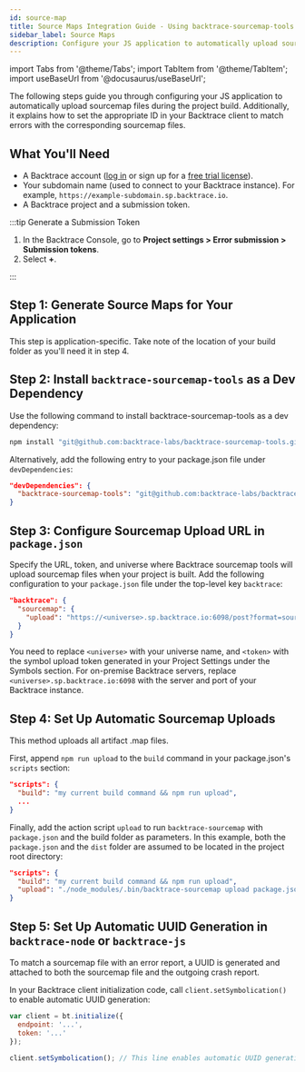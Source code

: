 ```yaml
---
id: source-map
title: Source Maps Integration Guide - Using backtrace-sourcemap-tools
sidebar_label: Source Maps
description: Configure your JS application to automatically upload sourcemap files.
---
```


import Tabs from '@theme/Tabs';
import TabItem from '@theme/TabItem';
import useBaseUrl from '@docusaurus/useBaseUrl';

The following steps guide you through configuring your JS application to automatically upload sourcemap files during the project build. Additionally, it explains how to set the appropriate ID in your Backtrace client to match errors with the corresponding sourcemap files.

## What You'll Need

- A Backtrace account ([log in](https://backtrace.io/login) or sign up for a [free trial license](https://backtrace.io/sign-up)).
- Your subdomain name (used to connect to your Backtrace instance). For example, `https://example-subdomain.sp.backtrace.io`.
- A Backtrace project and a submission token.

:::tip Generate a Submission Token

1. In the Backtrace Console, go to **Project settings > Error submission > Submission tokens**.
1. Select **+**.

:::

## Step 1: Generate Source Maps for Your Application

This step is application-specific. Take note of the location of your build folder as you'll need it in step 4.

## Step 2: Install `backtrace-sourcemap-tools` as a Dev Dependency

Use the following command to install backtrace-sourcemap-tools as a dev dependency:

```bash
npm install "git@github.com:backtrace-labs/backtrace-sourcemap-tools.git" --save-dev
```

Alternatively, add the following entry to your package.json file under `devDependencies`:

```json
"devDependencies": {
  "backtrace-sourcemap-tools": "git@github.com:backtrace-labs/backtrace-sourcemap-tools.git"
}
```

## Step 3: Configure Sourcemap Upload URL in `package.json`

Specify the URL, token, and universe where Backtrace sourcemap tools will upload sourcemap files when your project is built. Add the following configuration to your `package.json` file under the top-level key `backtrace`:

```json
"backtrace": {
  "sourcemap": {
    "upload": "https://<universe>.sp.backtrace.io:6098/post?format=sourcemap&token=<token>"
  }
}
```

You need to replace `<universe>` with your universe name, and `<token>` with the symbol upload token generated in your Project Settings under the Symbols section. For on-premise Backtrace servers, replace `<universe>.sp.backtrace.io:6098` with the server and port of your Backtrace instance.

## Step 4: Set Up Automatic Sourcemap Uploads

This method uploads all artifact .map files.

First, append `npm run upload` to the `build` command in your package.json's `scripts` section:

```json
"scripts": {
  "build": "my current build command && npm run upload",
  ...
}
```

Finally, add the action script `upload` to run `backtrace-sourcemap` with `package.json` and the build folder as parameters. In this example, both the `package.json` and the `dist` folder are assumed to be located in the project root directory:

```json
"scripts": {
  "build": "my current build command && npm run upload",
  "upload": "./node_modules/.bin/backtrace-sourcemap upload package.json dist"
}
```

## Step 5: Set Up Automatic UUID Generation in `backtrace-node` or `backtrace-js`

To match a sourcemap file with an error report, a UUID is generated and attached to both the sourcemap file and the outgoing crash report.

In your Backtrace client initialization code, call `client.setSymbolication()` to enable automatic UUID generation:

```javascript
var client = bt.initialize({
  endpoint: '...',
  token: '...'
});

client.setSymbolication(); // This line enables automatic UUID generation
```
